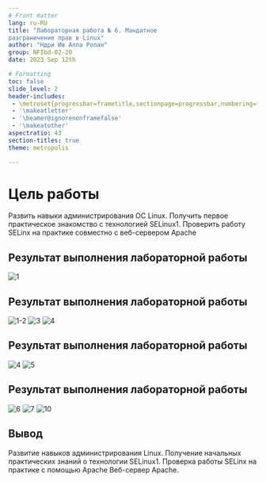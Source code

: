 ```yaml
---
# Front matter
lang: ru-RU
title: "Лабораторная работа № 6. Мандатное
разграничение прав в Linux"
author: "Ндри Ив Алла Ролан"
group: NFIbd-02-20
date: 2023 Sep 12th

# Formatting
toc: false
slide_level: 2
header-includes: 
 - \metroset{progressbar=frametitle,sectionpage=progressbar,numbering=fraction}
 - '\makeatletter'
 - '\beamer@ignorenonframefalse'
 - '\makeatother'
aspectratio: 43
section-titles: true
theme: metropolis

---
```



#  Цель работы

Развить навыки администрирования ОС Linux. Получить первое практическое знакомство с технологией SELinux1.
Проверить работу SELinx на практике совместно с веб-сервером
Apache


## Результат выполнения лабораторной работы


![1](1.png)


## Результат выполнения лабораторной работы


![1-2](1-2.png)
![3](3.png)
![4](4.png)


## Результат выполнения лабораторной работы



![4](4.png)
![5](4-2.png)


## Результат выполнения лабораторной работы

![6](5-6.png)
![7](5-6-7.png)
![10](10.png)



## Вывод 

Развитие навыков администрирования Linux. Получение начальных практических знаний о технологии SELinux1. Проверка работы SELinx на практике с помощью Apache
Веб-сервер Apache.